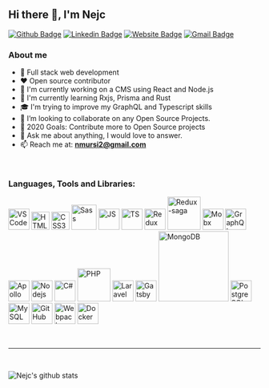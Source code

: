 ## Hi there 👋, I'm Nejc

[![Github Badge](https://img.shields.io/badge/-nejcm-black?style=flat&logo=Github&logoColor=white&link=https://github.com/nejcm/)][github]
[![Linkedin Badge](https://img.shields.io/badge/-nejcm-blue?style=flat&logo=Linkedin&logoColor=white&link=https://linkedin.com/in/nejcm/)][linkedin]
[![Website Badge](https://img.shields.io/badge/-nejcmursic.com-lightgray?style=flat&logo=Google-Chrome&logoColor=white&link=https://jessicalim.me)][website]
[![Gmail Badge](https://img.shields.io/badge/-nmursi2-red?style=flat&logo=Gmail&logoColor=white&link=mailto:nmursi2@gmail.com)](mailto:nmursi2@gmail.com)


### About me

- 🎯 Full stack web development
- ❤️ Open source contributor
- 🔭 I'm currently working on a CMS using React and Node.js
- 🌱 I'm currently learning Rxjs, Prisma and Rust
- 🎓 I'm trying to improve my GraphQL and Typescript skills
- 👯 I’m looking to collaborate on any Open Source Projects.
- 🥅 2020 Goals: Contribute more to Open Source projects
- 💬 Ask me about anything, I would love to answer.
- 📫 Reach me at: **[nmursi2@gmail.com](nmursi2@gmail.com)**

<br />

### Languages, Tools and Libraries:

[<img src="https://cdn.svgporn.com/logos/visual-studio-code.svg" alt="VS Code" width="42" />][website]
[<img src="https://cdn.svgporn.com/logos/html-5.svg" alt="HTML5" width="36" />][website]
[<img src="https://cdn.svgporn.com/logos/css-3.svg" alt="CSS3" width="36" />][website]
[<img src="https://cdn.svgporn.com/logos/sass.svg" alt="Sass" width="50" />][website]
[<img src="https://cdn.svgporn.com/logos/javascript.svg" alt="JS" width="42" />][website]
[<img src="https://cdn.svgporn.com/logos/typescript-icon.svg" alt="TS" width="42" />][website]
[<img src="https://cdn.svgporn.com/logos/redux.svg" alt="Redux" width="42" />][website]
[<img src="https://cdn.svgporn.com/logos/redux-saga.svg" alt="Redux-saga" width="66" />][website]
[<img src="https://cdn.svgporn.com/logos/mobx.svg" alt="Mobx" width="42" />][website]
[<img src="https://cdn.svgporn.com/logos/graphql.svg" alt="GraphQL" width="42" />][website]
[<img src="https://cdn.svgporn.com/logos/apollostack.svg" alt="Apollo" width="42" />][website]
[<img src="https://cdn.svgporn.com/logos/nodejs-icon.svg" alt="Nodejs" width="42" />][website]
[<img src="https://cdn.svgporn.com/logos/c-sharp.svg" alt="C#" width="42" />][website]
[<img src="https://cdn.svgporn.com/logos/php.svg" alt="PHP" width="66" />][website]
[<img src="https://cdn.svgporn.com/logos/laravel.svg" alt="Laravel" width="42" />][website]
[<img src="https://cdn.svgporn.com/logos/gatsby.svg" alt="Gatsby" width="42" />][website]
[<img src="https://cdn.svgporn.com/logos/mongodb.svg" alt="MongoDB" width="140" />][website]
[<img src="https://cdn.svgporn.com/logos/postgresql.svg" alt="PostgreSQL" width="42" />][website]
[<img src="https://cdn.svgporn.com/logos/mysql.svg" alt="MySQL" width="42" />][website]
[<img src="https://cdn.svgporn.com/logos/github-icon.svg" alt="GitHub" width="42" />][website]
[<img src="https://cdn.svgporn.com/logos/webpack.svg" alt="Webpack" width="42" />][website]
[<img src="https://cdn.svgporn.com/logos/docker-icon.svg" alt="Docker" width="42" />][website]

<br />

---

<br />

![Nejc's github stats](https://github-readme-stats.vercel.app/api?username=nejcm&show_icons=true&hide_border=true&title_color=e0e0e0&icon_color=79ff97&text_color=9f9f9f&bg_color=151515)

[email]: nmursi2@gmail.com
[website]: https://nejcmursic.com/
[github]: https://github.com/nejcm/
[linkedin]: https://linkedin.com/in/nejcm/

<!-- Icons -->
